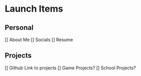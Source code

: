 # Launch Items

## Personal
[] About Me
[] Socials
[] Resume

## Projects
[] Github Link to projects
[] Game Projects?
[] School Projects?